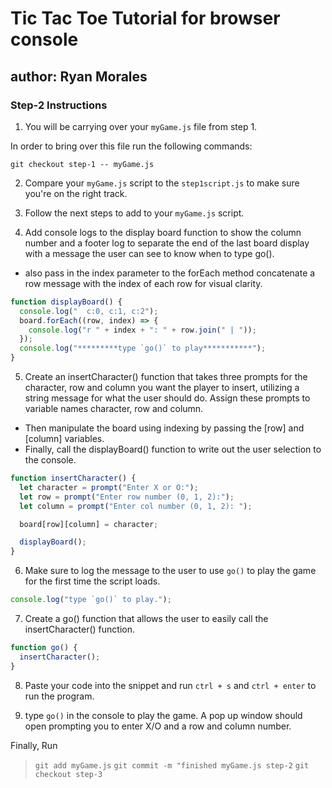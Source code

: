 # Tic Tac Toe Tutorial for browser console

## author: Ryan Morales

### Step-2 Instructions

1. You will be carrying over your `myGame.js` file from step 1.

In order to bring over this file run the following commands:

`git checkout step-1 -- myGame.js`

2. Compare your `myGame.js` script to the `step1script.js` to make sure you're on the right track.

3. Follow the next steps to add to your `myGame.js` script.

4. Add console logs to the display board function to show the column number and a footer log to separate the end of the last board display with a message the user can see to know when to type go().

- also pass in the index parameter to the forEach method concatenate a row message with the index of each row for visual clarity.

```js
function displayBoard() {
  console.log("  c:0, c:1, c:2");
  board.forEach((row, index) => {
    console.log("r " + index + ": " + row.join(" | "));
  });
  console.log("*********type `go()` to play***********");
}
```

5. Create an insertCharacter() function that takes three prompts for the character, row and column you want the player to insert, utilizing a string message for what the user should do. Assign these prompts to variable names character, row and column.

- Then manipulate the board using indexing by passing the [row] and [column] variables.
- Finally, call the displayBoard() function to write out the user selection to the console.

```js
function insertCharacter() {
  let character = prompt("Enter X or O:");
  let row = prompt("Enter row number (0, 1, 2):");
  let column = prompt("Enter col number (0, 1, 2): ");

  board[row][column] = character;

  displayBoard();
}
```

6. Make sure to log the message to the user to use `go()` to play the game for the first time the script loads.

```js
console.log("type `go()` to play.");
```

7. Create a go() function that allows the user to easily call the insertCharacter() function.

```js
function go() {
  insertCharacter();
}
```
8. Paste your code into the snippet and run `ctrl + s` and `ctrl + enter` to run the program.

9. type `go()` in the console to play the game. A pop up window should open prompting you to enter X/O and a row and column number.

Finally, Run 
> `git add myGame.js`
> `git commit -m "finished myGame.js step-2`
> `git checkout step-3`